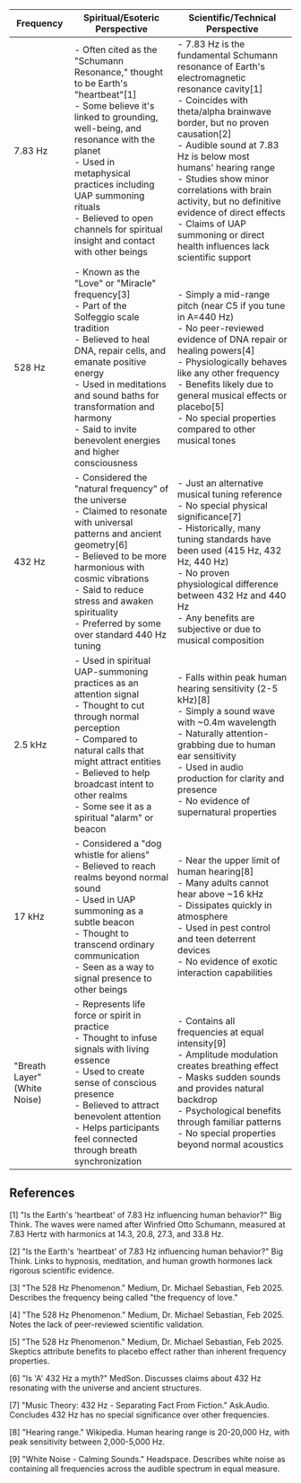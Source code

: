 | Frequency | Spiritual/Esoteric Perspective | Scientific/Technical Perspective |
|-----------|-------------------------------|--------------------------------|
| 7.83 Hz | - Often cited as the "Schumann Resonance," thought to be Earth's "heartbeat"[1]<br>- Some believe it's linked to grounding, well-being, and resonance with the planet<br>- Used in metaphysical practices including UAP summoning rituals<br>- Believed to open channels for spiritual insight and contact with other beings | - 7.83 Hz is the fundamental Schumann resonance of Earth's electromagnetic resonance cavity[1]<br>- Coincides with theta/alpha brainwave border, but no proven causation[2]<br>- Audible sound at 7.83 Hz is below most humans' hearing range<br>- Studies show minor correlations with brain activity, but no definitive evidence of direct effects<br>- Claims of UAP summoning or direct health influences lack scientific support |
| 528 Hz | - Known as the "Love" or "Miracle" frequency[3]<br>- Part of the Solfeggio scale tradition<br>- Believed to heal DNA, repair cells, and emanate positive energy<br>- Used in meditations and sound baths for transformation and harmony<br>- Said to invite benevolent energies and higher consciousness | - Simply a mid-range pitch (near C5 if you tune in A=440 Hz)<br>- No peer-reviewed evidence of DNA repair or healing powers[4]<br>- Physiologically behaves like any other frequency<br>- Benefits likely due to general musical effects or placebo[5]<br>- No special properties compared to other musical tones |
| 432 Hz | - Considered the "natural frequency" of the universe<br>- Claimed to resonate with universal patterns and ancient geometry[6]<br>- Believed to be more harmonious with cosmic vibrations<br>- Said to reduce stress and awaken spirituality<br>- Preferred by some over standard 440 Hz tuning | - Just an alternative musical tuning reference<br>- No special physical significance[7]<br>- Historically, many tuning standards have been used (415 Hz, 432 Hz, 440 Hz)<br>- No proven physiological difference between 432 Hz and 440 Hz<br>- Any benefits are subjective or due to musical composition |
| 2.5 kHz | - Used in spiritual UAP-summoning practices as an attention signal<br>- Thought to cut through normal perception<br>- Compared to natural calls that might attract entities<br>- Believed to help broadcast intent to other realms<br>- Some see it as a spiritual "alarm" or beacon | - Falls within peak human hearing sensitivity (2-5 kHz)[8]<br>- Simply a sound wave with ~0.4m wavelength<br>- Naturally attention-grabbing due to human ear sensitivity<br>- Used in audio production for clarity and presence<br>- No evidence of supernatural properties |
| 17 kHz | - Considered a "dog whistle for aliens"<br>- Believed to reach realms beyond normal sound<br>- Used in UAP summoning as a subtle beacon<br>- Thought to transcend ordinary communication<br>- Seen as a way to signal presence to other beings | - Near the upper limit of human hearing[8]<br>- Many adults cannot hear above ~16 kHz<br>- Dissipates quickly in atmosphere<br>- Used in pest control and teen deterrent devices<br>- No evidence of exotic interaction capabilities |
| "Breath Layer" (White Noise) | - Represents life force or spirit in practice<br>- Thought to infuse signals with living essence<br>- Used to create sense of conscious presence<br>- Believed to attract benevolent attention<br>- Helps participants feel connected through breath synchronization | - Contains all frequencies at equal intensity[9]<br>- Amplitude modulation creates breathing effect<br>- Masks sudden sounds and provides natural backdrop<br>- Psychological benefits through familiar patterns<br>- No special properties beyond normal acoustics |

## References

[1] "Is the Earth's 'heartbeat' of 7.83 Hz influencing human behavior?" Big Think. The waves were named after Winfried Otto Schumann, measured at 7.83 Hertz with harmonics at 14.3, 20.8, 27.3, and 33.8 Hz.

[2] "Is the Earth's 'heartbeat' of 7.83 Hz influencing human behavior?" Big Think. Links to hypnosis, meditation, and human growth hormones lack rigorous scientific evidence.

[3] "The 528 Hz Phenomenon." Medium, Dr. Michael Sebastian, Feb 2025. Describes the frequency being called "the frequency of love."

[4] "The 528 Hz Phenomenon." Medium, Dr. Michael Sebastian, Feb 2025. Notes the lack of peer-reviewed scientific validation.

[5] "The 528 Hz Phenomenon." Medium, Dr. Michael Sebastian, Feb 2025. Skeptics attribute benefits to placebo effect rather than inherent frequency properties.

[6] "Is 'A' 432 Hz a myth?" MedSon. Discusses claims about 432 Hz resonating with the universe and ancient structures.

[7] "Music Theory: 432 Hz - Separating Fact From Fiction." Ask.Audio. Concludes 432 Hz has no special significance over other frequencies.

[8] "Hearing range." Wikipedia. Human hearing range is 20-20,000 Hz, with peak sensitivity between 2,000-5,000 Hz.

[9] "White Noise - Calming Sounds." Headspace. Describes white noise as containing all frequencies across the audible spectrum in equal measure.